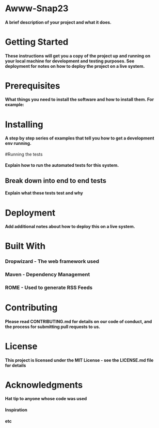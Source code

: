 # Awww-Snap23
#### A brief description of your project and what it does.

# Getting Started
#### These instructions will get you a copy of the project up and running on your local machine for development and testing purposes. See deployment for notes on how to deploy the project on a live system.

# Prerequisites
#### What things you need to install the software and how to install them. For example:

# Installing
#### A step by step series of examples that tell you how to get a development env running.

#Running the tests
#### Explain how to run the automated tests for this system.

## Break down into end to end tests
#### Explain what these tests test and why

# Deployment
#### Add additional notes about how to deploy this on a live system.


# Built With
### Dropwizard - The web framework used
### Maven - Dependency Management
### ROME - Used to generate RSS Feeds

# Contributing
#### Please read CONTRIBUTING.md for details on our code of conduct, and the process for submitting pull requests to us.

# License
#### This project is licensed under the MIT License - see the LICENSE.md file for details

# Acknowledgments
#### Hat tip to anyone whose code was used
#### Inspiration
#### etc



